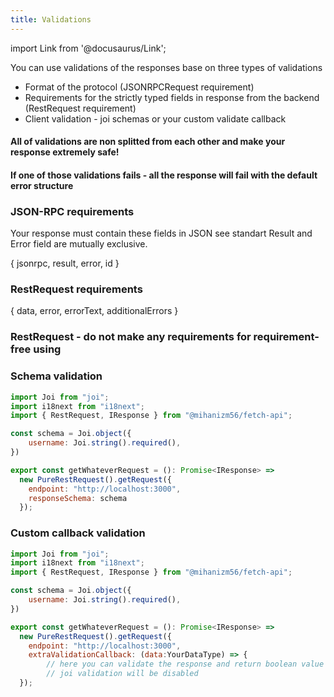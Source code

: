 ```yaml
---
title: Validations
---
```


import Link from '@docusaurus/Link';

You can use validations of the responses base on three types of validations
- Format of the protocol (JSONRPCRequest requirement)
- Requirements for the strictly typed fields in response from the backend (RestRequest requirement)
- Client validation - <Link to='https://joi.dev/api/'>joi</Link> schemas or your custom validate callback

#### All of validations are non splitted from each other and make your response extremely safe!
#### If one of those validations fails - all the response will fail with the default error structure

### JSON-RPC requirements
Your response must contain these fields in JSON <Link to='https://www.jsonrpc.org/specification'>see standart</Link>
Result and Error field are mutually exclusive.

{
    jsonrpc,
    result,
    error,
    id
}

### RestRequest requirements

{
    data,
    error,
    errorText,
    additionalErrors
}

### RestRequest - do not make any requirements for requirement-free using

### Schema validation

```javascript
import Joi from "joi";
import i18next from "i18next";
import { RestRequest, IResponse } from "@mihanizm56/fetch-api";

const schema = Joi.object({
    username: Joi.string().required(),
})

export const getWhateverRequest = (): Promise<IResponse> =>
  new PureRestRequest().getRequest({
    endpoint: "http://localhost:3000",
    responseSchema: schema
  });
```

### Custom callback validation

```javascript
import Joi from "joi";
import i18next from "i18next";
import { RestRequest, IResponse } from "@mihanizm56/fetch-api";

const schema = Joi.object({
    username: Joi.string().required(),
})

export const getWhateverRequest = (): Promise<IResponse> =>
  new PureRestRequest().getRequest({
    endpoint: "http://localhost:3000",
    extraValidationCallback: (data:YourDataType) => {
        // here you can validate the response and return boolean value 
        // joi validation will be disabled
  });
```